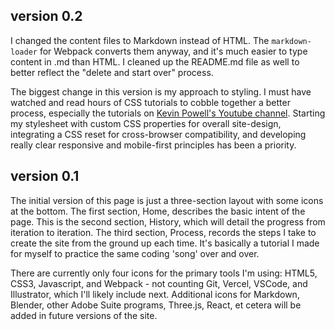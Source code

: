 ## version 0.2
I changed the content files to Markdown instead of HTML.  The `markdown-loader` for Webpack converts them anyway, and it's much easier to type content in .md than HTML.  I cleaned up the README.md file as well to better reflect the "delete and start over" process.

The biggest change in this version is my approach to styling.  I must have watched and read hours of CSS tutorials to cobble together a better process, especially the tutorials on [Kevin Powell's Youtube channel](https://www.youtube.com/kepowob).  Starting my stylesheet with custom CSS properties for overall site-design, integrating a CSS reset for cross-browser compatibility, and developing really clear responsive and mobile-first principles has been a priority.

## version 0.1
The initial version of this page is just a three-section layout with some icons at the bottom.  The first section, Home, describes the basic intent of the page.  This is the second section, History, which will detail the progress from iteration to iteration.  The third section, Process, records the steps I take to create the site from the ground up each time.  It's basically a tutorial I made for myself to practice the same coding 'song' over and over.

There are currently only four icons for the primary tools I'm using: HTML5, CSS3, Javascript, and Webpack - not counting Git, Vercel, VSCode, and Illustrator, which I'll likely include next.  Additional icons for Markdown, Blender, other Adobe Suite programs, Three.js, React, et cetera will be added in future versions of the site.